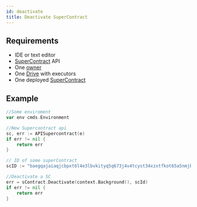 ```yaml
---
id: deactivate
title: Deactivate SuperContract
---
```


## Requirements

- IDE or text editor
- [SuperContract](../../built_in_features/supercontract/overview.md) API
- One [owner](../../roles/owner.md)
- One [Drive](../../built_in_features/drive/overview.md) with executors
- One deployed [SuperContract](../../built_in_features/supercontract/overview.md)

## Example

```go
//Some enviroment
var env cmds.Environment

//New Supercontract api
sc, err := APISupercontract(e)
if err != nil {
	return err
}

// ID of some superContract
scID := "baegqajaiaqjcbpxt6l4e3lbvkityq5q673j4v4tcyst34xzxtfkot65a5nmjbjem"

//Deactivate a SC
err = sContract.Deactivate(context.Background(), scId)
if err != nil {
	return err
}
```

